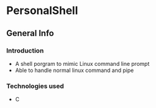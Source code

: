 # PersonalShell
## General Info
### Introduction
* A shell porgram to mimic Linux command line prompt
* Able to handle normal linux command and pipe
### Technologies used
* C
